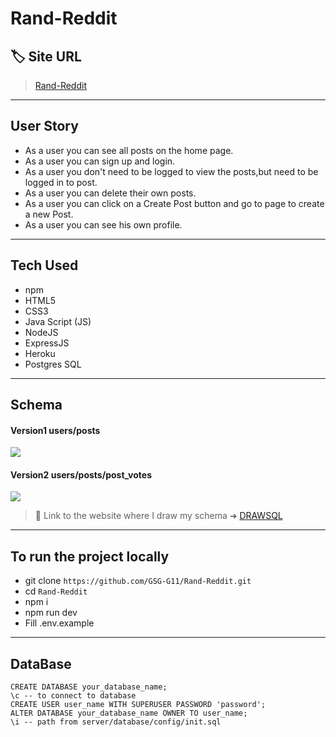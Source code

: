 #  Rand-Reddit

## :label: Site URL

> [Rand-Reddit]() 

---
## User Story

- As a user you can see all posts on the home page.
- As a user you can sign up and login.
- As a user you don't need to be logged to view the posts,but need to be logged in to post.
- As a user you can delete their own posts.
- As a user you can click on a Create Post button and go to page to create a new Post.
-  As a user you can see his own profile.

---
## Tech Used

- npm 
- HTML5
- CSS3
- Java Script (JS)
- NodeJS
- ExpressJS
- Heroku
- Postgres SQL
---


## Schema 
#### Version1 users/posts

![](https://i.imgur.com/UbVt4hq.png)

#### Version2 users/posts/post_votes
![](https://i.imgur.com/o1M50Mw.png)



> :link: Link to the website where I draw my schema ➜ [DRAWSQL ](https://drawsql.app/rand-sohail/diagrams/redditclone) 

---
## To run the project locally

- git clone `https://github.com/GSG-G11/Rand-Reddit.git`
- cd `Rand-Reddit`
- npm i
- npm run dev
- Fill .env.example

---
## DataBase 

```sql=
CREATE DATABASE your_database_name;
\c -- to connect to database
CREATE USER user_name WITH SUPERUSER PASSWORD 'password';
ALTER DATABASE your_database_name OWNER TO user_name;
\i -- path from server/database/config/init.sql
```